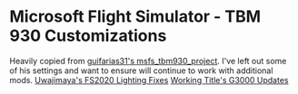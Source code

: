 # Microsoft Flight Simulator - TBM 930 Customizations
Heavily copied from [guifarias31's msfs_tbm930_project](https://github.com/guifarias31/msfs_tbm930_project).
I've left out some of his settings and want to ensure will continue to work with additional mods.
[Uwajimaya's FS2020 Lighting Fixes](https://github.com/Uwajimaya/FS2020/)
[Working Title's G3000 Updates](https://github.com/Working-Title-MSFS-Mods/fspackages/tree/g3000-v0.3.4)
